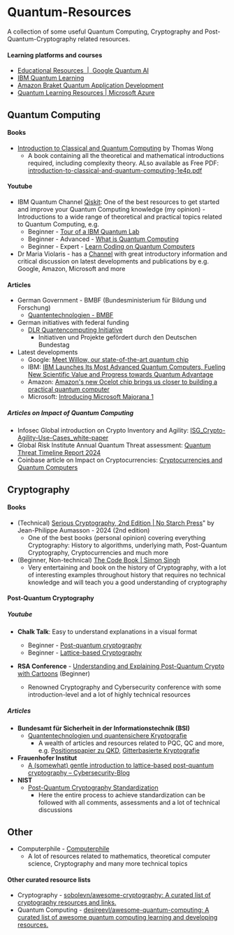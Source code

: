 # Quantum-Resources
A collection of some useful Quantum Computing, Cryptography and Post-Quantum-Cryptography related resources.

#### Learning platforms and courses
- [Educational Resources  |  Google Quantum AI](https://quantumai.google/resources)
- [IBM Quantum Learning](https://learning.quantum.ibm.com/)
- [Amazon Braket Quantum Application Development](https://explore.skillbuilder.aws/learn/courses/18111/amazon-braket-quantum-application-development)
- [Quantum Learning Resources | Microsoft Azure](https://azure.microsoft.com/en-in/resources/training-and-certifications/quantum-computing)


## Quantum Computing
#### Books
- [Introduction to Classical and Quantum Computing](https://www.thomaswong.net/) by Thomas Wong
	- A book containing all the theoretical and mathematical introductions required, including complexity theory. ALso available as Free PDF: [introduction-to-classical-and-quantum-computing-1e4p.pdf](https://www.thomaswong.net/introduction-to-classical-and-quantum-computing-1e4p.pdf)
#### Youtube
- IBM Quantum Channel [Qiskit](https://www.youtube.com/@qiskit): One of the best resources to get started and improve your Quantum Computing knowledge (my opinion) - Introductions to a wide range of theoretical and practical topics related to Quantum Computing, e.g. 
    - Beginner - [Tour of a IBM Quantum Lab](https://www.youtube.com/watch?v=4gpPHWCoWPs)
    - Beginner - Advanced - [What is Quantum Computing](https://www.youtube.com/watch?v=wGsK1iAKEoA&list=PLOFEBzvs-VvrX2HwqjmzpVSzfJ5wjYBcq)
    - Beginner - Expert - [Learn Coding on Quantum Computers](https://www.youtube.com/watch?v=oaAjxcIFLtM&list=PLOFEBzvs-VvrgHZt3exM_NNiNKtZlHvZi)
- Dr Maria Violaris - has a [Channel](https://www.youtube.com/@maria_violaris) with great introductory information and critical discussion on latest developments and publications by e.g. Google, Amazon, Microsoft and more

#### Articles
- German Government  - BMBF (Bundesministerium für Bildung und Forschung)
	- [Quantentechnologien - BMBF](https://www.bmbf.de/DE/Forschung/Zukunftstechnologien/Quantentechnologien/quantentechnologien.html)
- German initiatives with federal funding
	- [DLR Quantencomputing Initiative](https://qci.dlr.de/)
		- Initiativen und Projekte gefördert durch den Deutschen Bundestag
- Latest developments
	- Google: [Meet Willow, our state-of-the-art quantum chip](https://blog.google/technology/research/google-willow-quantum-chip/)
	- IBM: [IBM Launches Its Most Advanced Quantum Computers, Fueling New Scientific Value and Progress towards Quantum Advantage](https://newsroom.ibm.com/2024-11-13-ibm-launches-its-most-advanced-quantum-computers,-fueling-new-scientific-value-and-progress-towards-quantum-advantage)
	- Amazon: [Amazon's new Ocelot chip brings us closer to building a practical quantum computer](https://www.aboutamazon.com/news/aws/quantum-computing-aws-ocelot-chip)
	- Microsoft: [Introducing Microsoft Majorana 1](https://news.microsoft.com/azure-quantum/)
##### Articles on Impact of Quantum Computing
- Infosec Global introduction on Crypto Inventory and Agility: [ISG_Crypto-Agility-Use-Cases_white-paper](https://isgfederal.com/wp-content/uploads/2024/01/ISG-Federal-Agility-Use-Cases_white-paper.pdf)
- Global Risk Institute Annual Quantum Threat assessment: [Quantum Threat Timeline Report 2024](https://globalriskinstitute.org/publication/2024-quantum-threat-timeline-report/)
- Coinbase article on Impact on Cryptocurrencies: [Cryptocurrencies and Quantum Computers](https://www.coinbase.com/blog/cryptocurrencies-and-quantum-computers)
## Cryptography

#### Books
- (Technical) [Serious Cryptography, 2nd Edition | No Starch Press](https://nostarch.com/serious-cryptography-2nd-edition)" by Jean-Philippe Aumasson - 2024 (2nd edition)
	- One of the best books (personal opinion) covering everything Cryptography: History to algorithms, underlying math, Post-Quantum Cryptography, Cryptocurrencies and much more
- (Beginner, Non-technical) [The Code Book | Simon Singh](https://simonsingh.net/books/the-code-book/)
	- Very entertaining and book on the history of Cryptography, with a lot of interesting examples throughout history that requires no technical knowledge and will teach you a good understanding of cryptography

#### Post-Quantum Cryptography
##### Youtube
- **Chalk Talk**: Easy to understand explanations in a visual format
	- Beginner - [Post-quantum cryptography](https://www.youtube.com/watch?v=_C5dkUiiQnw) 
	- Beginner - [Lattice-based Cryptography](https://www.youtube.com/watch?v=QDdOoYdb748)

- **RSA Conference** - [Understanding and Explaining Post-Quantum Crypto with Cartoons](https://www.youtube.com/watch?v=6qD-T1gjtKw) (Beginner)
	- Renowned Cryptography and Cybersecurity conference with some introduction-level and a lot of highly technical resources
##### Articles
- **Bundesamt für Sicherheit in der Informationstechnik (BSI)**
	- [Quantentechnologien und quantensichere Kryptografie](https://www.bsi.bund.de/DE/Themen/Unternehmen-und-Organisationen/Informationen-und-Empfehlungen/Quantentechnologien-und-Post-Quanten-Kryptografie/quantentechnologien-und-quantensichere-kryptografie_node.html)
		- A wealth of articles and resources related to PQC, QC and more, e.g. [Positionspapier zu QKD](https://www.bsi.bund.de/SharedDocs/Downloads/EN/BSI/Crypto/Quantum_Positionspapier.html), [Gitterbasierte Kryptografie](https://www.bsi.bund.de/DE/Themen/Unternehmen-und-Organisationen/Informationen-und-Empfehlungen/Quantentechnologien-und-Post-Quanten-Kryptografie/Post-Quanten-Kryptografie/Gitterbasierte-Kryptografie/gitterbasierte_kryptografie_node.html)
- **Frauenhofer Institut**
	- [A (somewhat) gentle introduction to lattice-based post-quantum cryptography – Cybersecurity-Blog](https://www.cybersecurity.blog.aisec.fraunhofer.de/en/a-somewhat-gentle-introduction-to-lattice-based-post-quantum-cryptography/)
- **NIST**
	- [Post-Quantum Cryptography Standardization](https://csrc.nist.gov/Projects/post-quantum-cryptography/post-quantum-cryptography-standardization)
		- Here the entire process to achieve standardization can be followed with all comments, assessments and a lot of technical discussions
## Other
- Computerphile -  [Computerphile](https://www.youtube.com/@Computerphile)
	- A lot of resources related to mathematics, theoretical computer science, Cryptography and many more technical topics
#### Other curated resource lists
- Cryptography - [sobolevn/awesome-cryptography: A curated list of cryptography resources and links.](https://github.com/sobolevn/awesome-cryptography?tab=readme-ov-file#articles)
- Quantum Computing - [desireevl/awesome-quantum-computing: A curated list of awesome quantum computing learning and developing resources.](https://github.com/desireevl/awesome-quantum-computing)
